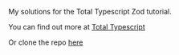 My solutions for the Total Typescript Zod tutorial.

You can find out more at [Total Typescript](https://www.totaltypescript.com/tutorials/zod)

Or clone the repo [here](https://github.com/total-typescript/zod-tutorial)

